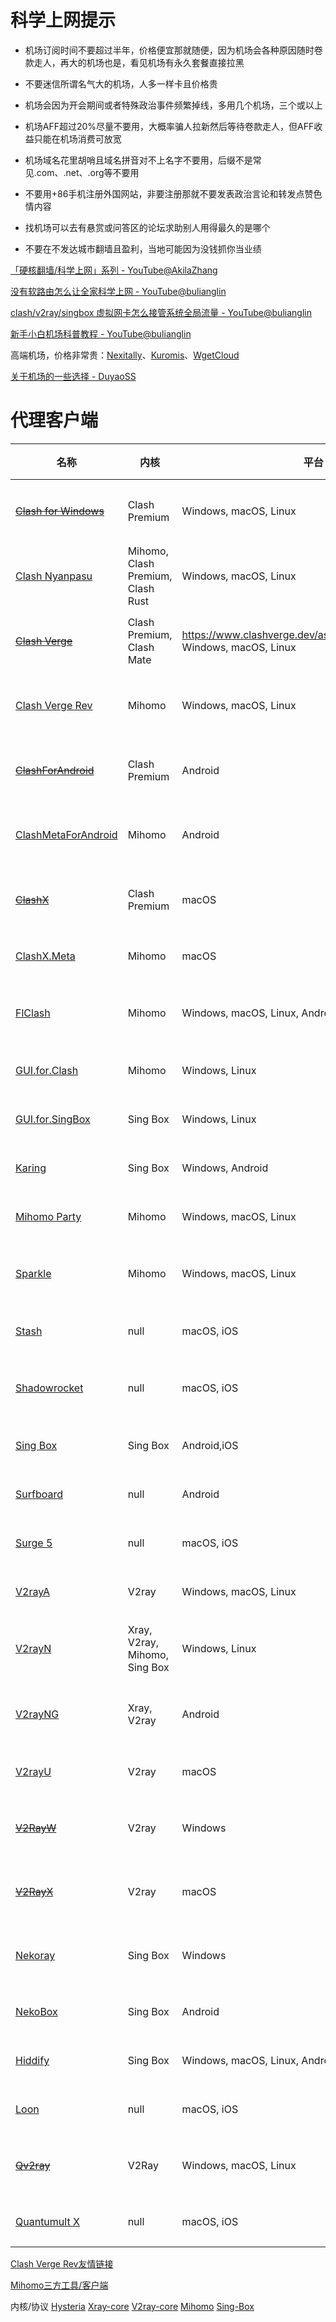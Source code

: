 # 科学上网提示

- 机场订阅时间不要超过半年，价格便宜那就随便，因为机场会各种原因随时卷款走人，再大的机场也是，看见机场有永久套餐直接拉黑

- 不要迷信所谓名气大的机场，人多一样卡且价格贵

- 机场会因为开会期间或者特殊政治事件频繁掉线，多用几个机场，三个或以上

- 机场AFF超过20%尽量不要用，大概率骗人拉新然后等待卷款走人，但AFF收益只能在机场消费可放宽

- 机场域名花里胡哨且域名拼音对不上名字不要用，后缀不是常见.com、.net、.org等不要用

- 不要用+86手机注册外国网站，非要注册那就不要发表政治言论和转发点赞色情内容

- 找机场可以去有悬赏或问答区的论坛求助别人用得最久的是哪个

- 不要在不发达城市翻墙且盈利，当地可能因为没钱抓你当业绩


[「硬核翻墙/科学上网」系列 - YouTube@AkilaZhang](https://www.youtube.com/watch?v=XKZM_AjCUr0&list=PLqybz7NWybwUgR-S6m78tfd-lV4sBvGFG)

[没有软路由怎么让全家科学上网 - YouTube@bulianglin](https://www.youtube.com/watch?v=GjhetHGIKLg)

[clash/v2ray/singbox 虚拟网卡怎么接管系统全局流量 - YouTube@bulianglin](https://www.youtube.com/watch?v=qItL005LUik)

[新手小白机场科普教程 - YouTube@bulianglin](https://www.youtube.com/watch?v=JuoXrqAest8)

高端机场，价格非常贵：[Nexitally](https://www.nexitally.com/)、[Kuromis](https://www.kuromis.com/)、[WgetCloud](https://wgetcloud.org/)

[关于机场的一些选择 - DuyaoSS](https://www.duyaoss.com/archives/2934/)
# 代理客户端

| 名称 | 内核 | 平台 | 状态 |
|---|---|---|---|
| ~~[Clash for Windows](https://github.com/Fndroid/clash_for_windows_pkg)~~ | Clash Premium | Windows, macOS, Linux | 停止维护 |
| [Clash Nyanpasu](https://github.com/libnyanpasu/clash-nyanpasu) | Mihomo, Clash Premium, Clash Rust | Windows, macOS, Linux | 维护中 |
| ~~[Clash Verge](https://github.com/zzzgydi/clash-verge)~~ | Clash Premium, Clash Mate | https://www.clashverge.dev/assets/icons/microsoft.svg Windows, macOS, Linux | 停止维护 |
| [Clash Verge Rev](https://github.com/clash-verge-rev/clash-verge-rev) | Mihomo | Windows, macOS, Linux | 👍维护中 |
| ~~[ClashForAndroid](https://github.com/Kr328/ClashForAndroid)~~ | Clash Premium | Android | 停止维护 |
| [ClashMetaForAndroid](https://github.com/MetaCubeX/ClashMetaForAndroid) | Mihomo | Android | 👍维护中 |
| ~~[ClashX](https://github.com/yichengchen/clashX)~~ | Clash Premium | macOS | 停止维护 |
| [ClashX.Meta](https://github.com/MetaCubeX/ClashX.Meta) | Mihomo | macOS | 维护中 |
| [FlClash](https://github.com/chen08209/FlClash) | Mihomo | Windows, macOS, Linux, Android | 👍维护中 |
| [GUI.for.Clash](https://github.com/GUI-for-Cores/GUI.for.Clash) | Mihomo | Windows, Linux | 维护中 |
| [GUI.for.SingBox](https://github.com/GUI-for-Cores/GUI.for.SingBox) | Sing Box | Windows, Linux | 维护中 |
| [Karing](https://github.com/KaringX/karing) | Sing Box | Windows, Android | 维护中 |
| [Mihomo Party](https://github.com/mihomo-party-org/mihomo-party) | Mihomo | Windows, macOS, Linux | 维护中 |
| [Sparkle](https://github.com/xishang0128/clash-meta-party) | Mihomo | Windows, macOS, Linux | 👍维护中 |
| [Stash](https://apps.apple.com/us/app/stash-rule-based-proxy/id1596063349) | null | macOS, iOS | 维护中 |
| [Shadowrocket](https://apps.apple.com/us/app/shadowrocket/id932747118) | null | macOS, iOS | 👍维护中 |
| [Sing Box](https://github.com/SagerNet/sing-box) | Sing Box | Android,iOS | 维护中 |
| [Surfboard](https://github.com/getsurfboard/surfboard) | null | Android | 维护中 |
| [Surge 5](https://apps.apple.com/us/app/surge-5/id1442620678) | null | macOS, iOS | 维护中 |
| [V2rayA](https://github.com/v2rayA/v2rayA) | V2ray | Windows, macOS, Linux | 维护中 |
| [V2rayN](https://github.com/2dust/v2rayn) | Xray, V2ray, Mihomo, Sing Box | Windows, Linux | 👍维护中 |
| [V2rayNG](https://github.com/2dust/v2rayNG) | Xray, V2ray | Android | 👍维护中 |
| [V2rayU](https://github.com/yanue/V2rayU) | V2ray | macOS | 维护中 |
| ~~[V2RayW](https://github.com/Cenmrev/V2RayW)~~ | V2ray | Windows | 停止维护 |
| ~~[V2RayX](https://github.com/Cenmrev/V2RayX)~~ | V2ray | macOS | 停止维护 |
| [Nekoray](https://github.com/MatsuriDayo/nekoray) | Sing Box | Windows | 停止维护 |
| [NekoBox](https://github.com/MatsuriDayo/NekoBoxForAndroid) | Sing Box | Android | 维护中 |
| [Hiddify](https://github.com/hiddify/hiddify-app) | Sing Box | Windows, macOS, Linux, Android, iOS | 维护中 |
| [Loon](https://apps.apple.com/us/app/loon/id1373567447) | null | macOS, iOS | 维护中 |
| ~~[Qv2ray](https://github.com/Qv2ray/Qv2ray)~~ | V2Ray | Windows, macOS, Linux | 停止维护 |
| [Quantumult X](https://apps.apple.com/us/app/quantumult-x/id1443988620) | null | macOS, iOS | 维护中 |

[Clash Verge Rev友情链接](https://www.clashverge.dev/friendship.html)

[Mihomo三方工具/客户端](https://wiki.metacubex.one/startup/client/client/)

内核/协议
[Hysteria](https://github.com/apernet/hysteria)
[Xray-core](https://github.com/XTLS/Xray-core)
[V2ray-core](https://github.com/v2fly/v2ray-core)
[Mihomo](https://github.com/MetaCubeX/mihomo)
[Sing-Box](https://github.com/SagerNet/sing-box)
